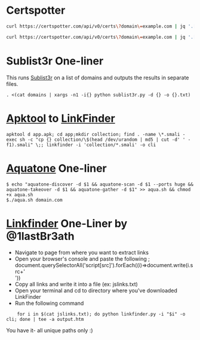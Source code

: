 # Certspotter

```zsh
curl https://certspotter.com/api/v0/certs\?domain\=example.com | jq '.[].dns_names[]' | sed 's/\"//g' | sed 's/\*\.//g' | uniq
```

```zsh
curl https://certspotter.com/api/v0/certs\?domain\=example.com | jq '.[].dns_names[]' | sed 's/\"//g' | sed 's/\*\.//g' | uniq | dig +short -f - | uniq | nmap -T5 -Pn -sS -i - -p 80,443,21,22,8080,8081,8443 --open -n -oG -
```

# Sublist3r One-liner

This runs [Sublist3r](https://github.com/aboul3la/Sublist3r) on a list of domains and outputs the results in separate files.

```
. <(cat domains | xargs -n1 -i{} python sublist3r.py -d {} -o {}.txt)
```

# [Apktool](https://ibotpeaches.github.io/Apktool/) to [LinkFinder](https://github.com/GerbenJavado/LinkFinder)

```
apktool d app.apk; cd app;mkdir collection; find . -name \*.smali -exec sh -c "cp {} collection/\$(head /dev/urandom | md5 | cut -d' ' -f1).smali" \;; linkfinder -i 'collection/*.smali' -o cli
```

# [Aquatone](https://github.com/michenriksen/aquatone/) One-liner

```
$ echo "aquatone-discover -d $1 && aquatone-scan -d $1 --ports huge && aquatone-takeover -d $1 && aquatone-gather -d $1" >> aqua.sh && chmod +x aqua.sh
$./aqua.sh domain.com
```

# [Linkfinder](https://github.com/GerbenJavado/LinkFinder) One-Liner by @1lastBr3ath

- Navigate to page from where you want to extract links
- Open your browser's console and paste the following ;
    document.querySelectorAll('script[src]').forEach((i)=>document.write(i.src+'<br/>'))
- Copy all links and write it into a file (ex: jslinks.txt)
- Open your terminal and cd to directory where you've downloaded LinkFinder
- Run the following command
```
    for i in $(cat jslinks.txt); do python linkfinder.py -i "$i" -o cli; done | tee -a output.htm
```
You have it- all unique paths only :)

